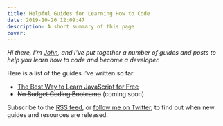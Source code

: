 ```yaml
---
title: Helpful Guides for Learning How to Code
date: 2019-10-26 12:09:47
description: A short summary of this page
cover:
---
```


_Hi there, I'm [John](https://twitter.com/JohnTurnerPGH), and I've put together a number of guides and posts to help you learn how to code and become a developer._

Here is a list of the guides I've written so far:

- [The Best Way to Learn JavaScript for Free](/learn-javascript/)
- ~~No Budget Coding Bootcamp~~ (coming soon)

<!-- You can learn more about me on [my about page](/about/). -->

Subscribe to the <a href="/rss2.xml" target="_blank">RSS feed</a>, or [follow me on Twitter](https://twitter.com/JohnTurnerPGH), to find out when new guides and resources are released.

<!-- (you can use a service like [Blogtrottr](https://blogtrottr.com/) to get RSS updates delivered to you via email) -->

<!-- OLD CODE BELOW!!! -->

<!-- Learn JavaScript, huzzah!!!

How does the <code>inline code</code> look on here?

Quick test of adding code below

<pre><code class="language-js">let exampeVar = 'how does this look?';

let anotherExample = 'here is a very long string to test to see how the whole word wrap stuff adjusts to different size windows';

function fancyFeast(num) {
  return num * 5;
}

console.log(fancyFeast(12));
</code></pre>

Think this is all going okay after all! :) -->
